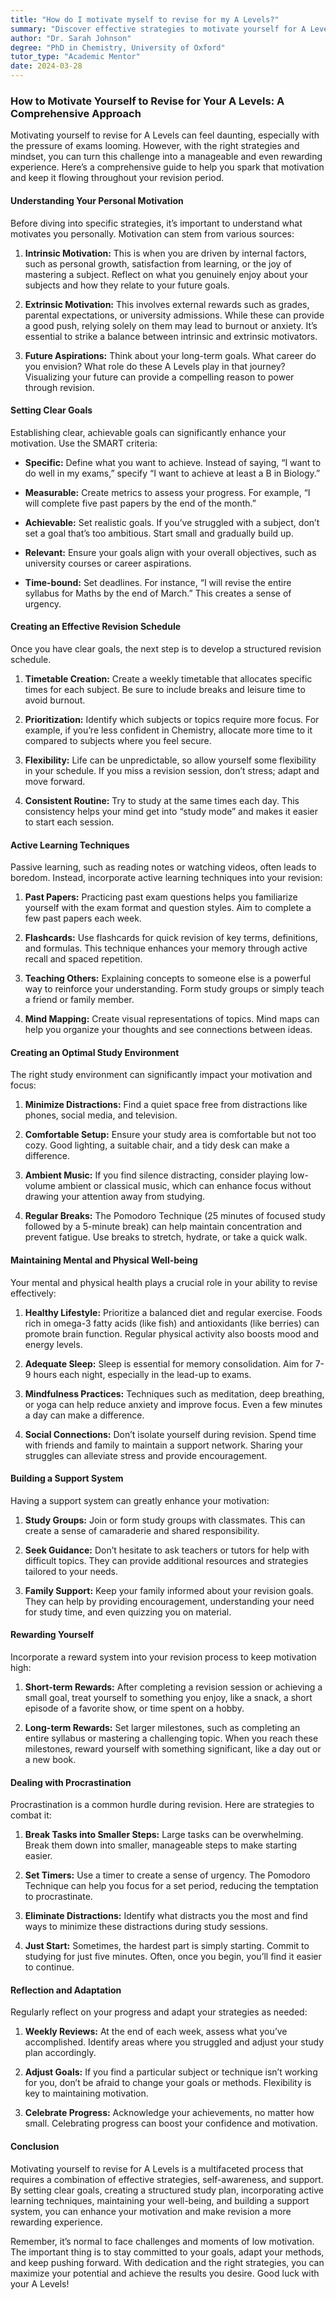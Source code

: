 ```yaml
---
title: "How do I motivate myself to revise for my A Levels?"
summary: "Discover effective strategies to motivate yourself for A Level revision, turning challenges into rewarding experiences with the right mindset."
author: "Dr. Sarah Johnson"
degree: "PhD in Chemistry, University of Oxford"
tutor_type: "Academic Mentor"
date: 2024-03-28
---
```


### How to Motivate Yourself to Revise for Your A Levels: A Comprehensive Approach

Motivating yourself to revise for A Levels can feel daunting, especially with the pressure of exams looming. However, with the right strategies and mindset, you can turn this challenge into a manageable and even rewarding experience. Here’s a comprehensive guide to help you spark that motivation and keep it flowing throughout your revision period.

#### Understanding Your Personal Motivation

Before diving into specific strategies, it’s important to understand what motivates you personally. Motivation can stem from various sources:

1. **Intrinsic Motivation:** This is when you are driven by internal factors, such as personal growth, satisfaction from learning, or the joy of mastering a subject. Reflect on what you genuinely enjoy about your subjects and how they relate to your future goals.

2. **Extrinsic Motivation:** This involves external rewards such as grades, parental expectations, or university admissions. While these can provide a good push, relying solely on them may lead to burnout or anxiety. It’s essential to strike a balance between intrinsic and extrinsic motivators.

3. **Future Aspirations:** Think about your long-term goals. What career do you envision? What role do these A Levels play in that journey? Visualizing your future can provide a compelling reason to power through revision.

#### Setting Clear Goals

Establishing clear, achievable goals can significantly enhance your motivation. Use the SMART criteria:

- **Specific:** Define what you want to achieve. Instead of saying, “I want to do well in my exams,” specify “I want to achieve at least a B in Biology.”
  
- **Measurable:** Create metrics to assess your progress. For example, “I will complete five past papers by the end of the month.”

- **Achievable:** Set realistic goals. If you’ve struggled with a subject, don’t set a goal that’s too ambitious. Start small and gradually build up.

- **Relevant:** Ensure your goals align with your overall objectives, such as university courses or career aspirations.

- **Time-bound:** Set deadlines. For instance, “I will revise the entire syllabus for Maths by the end of March.” This creates a sense of urgency.

#### Creating an Effective Revision Schedule

Once you have clear goals, the next step is to develop a structured revision schedule. 

1. **Timetable Creation:** Create a weekly timetable that allocates specific times for each subject. Be sure to include breaks and leisure time to avoid burnout.

2. **Prioritization:** Identify which subjects or topics require more focus. For example, if you’re less confident in Chemistry, allocate more time to it compared to subjects where you feel secure.

3. **Flexibility:** Life can be unpredictable, so allow yourself some flexibility in your schedule. If you miss a revision session, don’t stress; adapt and move forward.

4. **Consistent Routine:** Try to study at the same times each day. This consistency helps your mind get into “study mode” and makes it easier to start each session.

#### Active Learning Techniques 

Passive learning, such as reading notes or watching videos, often leads to boredom. Instead, incorporate active learning techniques into your revision:

1. **Past Papers:** Practicing past exam questions helps you familiarize yourself with the exam format and question styles. Aim to complete a few past papers each week.

2. **Flashcards:** Use flashcards for quick revision of key terms, definitions, and formulas. This technique enhances your memory through active recall and spaced repetition.

3. **Teaching Others:** Explaining concepts to someone else is a powerful way to reinforce your understanding. Form study groups or simply teach a friend or family member.

4. **Mind Mapping:** Create visual representations of topics. Mind maps can help you organize your thoughts and see connections between ideas.

#### Creating an Optimal Study Environment

The right study environment can significantly impact your motivation and focus:

1. **Minimize Distractions:** Find a quiet space free from distractions like phones, social media, and television. 

2. **Comfortable Setup:** Ensure your study area is comfortable but not too cozy. Good lighting, a suitable chair, and a tidy desk can make a difference.

3. **Ambient Music:** If you find silence distracting, consider playing low-volume ambient or classical music, which can enhance focus without drawing your attention away from studying.

4. **Regular Breaks:** The Pomodoro Technique (25 minutes of focused study followed by a 5-minute break) can help maintain concentration and prevent fatigue. Use breaks to stretch, hydrate, or take a quick walk.

#### Maintaining Mental and Physical Well-being

Your mental and physical health plays a crucial role in your ability to revise effectively:

1. **Healthy Lifestyle:** Prioritize a balanced diet and regular exercise. Foods rich in omega-3 fatty acids (like fish) and antioxidants (like berries) can promote brain function. Regular physical activity also boosts mood and energy levels.

2. **Adequate Sleep:** Sleep is essential for memory consolidation. Aim for 7-9 hours each night, especially in the lead-up to exams.

3. **Mindfulness Practices:** Techniques such as meditation, deep breathing, or yoga can help reduce anxiety and improve focus. Even a few minutes a day can make a difference.

4. **Social Connections:** Don’t isolate yourself during revision. Spend time with friends and family to maintain a support network. Sharing your struggles can alleviate stress and provide encouragement.

#### Building a Support System

Having a support system can greatly enhance your motivation:

1. **Study Groups:** Join or form study groups with classmates. This can create a sense of camaraderie and shared responsibility. 

2. **Seek Guidance:** Don’t hesitate to ask teachers or tutors for help with difficult topics. They can provide additional resources and strategies tailored to your needs.

3. **Family Support:** Keep your family informed about your revision goals. They can help by providing encouragement, understanding your need for study time, and even quizzing you on material.

#### Rewarding Yourself

Incorporate a reward system into your revision process to keep motivation high:

1. **Short-term Rewards:** After completing a revision session or achieving a small goal, treat yourself to something you enjoy, like a snack, a short episode of a favorite show, or time spent on a hobby.

2. **Long-term Rewards:** Set larger milestones, such as completing an entire syllabus or mastering a challenging topic. When you reach these milestones, reward yourself with something significant, like a day out or a new book.

#### Dealing with Procrastination

Procrastination is a common hurdle during revision. Here are strategies to combat it:

1. **Break Tasks into Smaller Steps:** Large tasks can be overwhelming. Break them down into smaller, manageable steps to make starting easier.

2. **Set Timers:** Use a timer to create a sense of urgency. The Pomodoro Technique can help you focus for a set period, reducing the temptation to procrastinate.

3. **Eliminate Distractions:** Identify what distracts you the most and find ways to minimize these distractions during study sessions.

4. **Just Start:** Sometimes, the hardest part is simply starting. Commit to studying for just five minutes. Often, once you begin, you’ll find it easier to continue.

#### Reflection and Adaptation

Regularly reflect on your progress and adapt your strategies as needed:

1. **Weekly Reviews:** At the end of each week, assess what you’ve accomplished. Identify areas where you struggled and adjust your study plan accordingly.

2. **Adjust Goals:** If you find a particular subject or technique isn’t working for you, don’t be afraid to change your goals or methods. Flexibility is key to maintaining motivation.

3. **Celebrate Progress:** Acknowledge your achievements, no matter how small. Celebrating progress can boost your confidence and motivation.

#### Conclusion

Motivating yourself to revise for A Levels is a multifaceted process that requires a combination of effective strategies, self-awareness, and support. By setting clear goals, creating a structured study plan, incorporating active learning techniques, maintaining your well-being, and building a support system, you can enhance your motivation and make revision a more rewarding experience.

Remember, it’s normal to face challenges and moments of low motivation. The important thing is to stay committed to your goals, adapt your methods, and keep pushing forward. With dedication and the right strategies, you can maximize your potential and achieve the results you desire. Good luck with your A Levels!
    